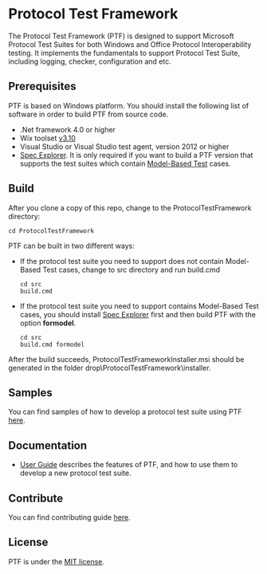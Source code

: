# Protocol Test Framework

The Protocol Test Framework (PTF) is designed to support Microsoft Protocol Test Suites for both Windows and Office Protocol Interoperability testing. 
It implements the fundamentals to support Protocol Test Suite, including logging, checker, configuration and etc.

## Prerequisites
PTF is based on Windows platform.
You should install the following list of software in order to build PTF from source code.

* .Net framework 4.0 or higher
* Wix toolset [v3.10](https://wix.codeplex.com/releases/view/619491)
* Visual Studio or Visual Studio test agent, version 2012 or higher
* [Spec Explorer](https://visualstudiogallery.msdn.microsoft.com/271d0904-f178-4ce9-956b-d9bfa4902745/). It is only required if you want to build a PTF version that supports the test suites which contain [Model-Based Test](https://msdn.microsoft.com/en-us/library/ee620469.aspx) cases.

## Build

After you clone a copy of this repo, change to the ProtocolTestFramework directory:
```
cd ProtocolTestFramework
```

PTF can be built in two different ways:

* If the protocol test suite you need to support does not contain Model-Based Test cases, change to src directory and run build.cmd
  ```
  cd src
  build.cmd
  ```

* If the protocol test suite you need to support contains Model-Based Test cases, you should install [Spec Explorer](https://visualstudiogallery.msdn.microsoft.com/271d0904-f178-4ce9-956b-d9bfa4902745/) first and then build PTF with the option **formodel**.
  ```
  cd src
  build.cmd formodel
  ```

After the build succeeds, ProtocolTestFrameworkInstaller.msi should be generated in the folder drop\ProtocolTestFramework\installer\.

## Samples
You can find samples of how to develop a protocol test suite using PTF [here](https://github.com/Microsoft/ProtocolTestFramework/tree/master/samples).

## Documentation

*  [User Guide](https://github.com/Microsoft/ProtocolTestFramework/tree/master/docs/) describes the features of PTF, and how to use them to develop a new protocol test suite.

## Contribute

You can find contributing guide [here](https://github.com/Microsoft/ProtocolTestFramework/blob/master/CONTRIBUTING.md).

## License

PTF is under the [MIT license](https://github.com/Microsoft/ProtocolTestFramework/blob/master/LICENSE.txt).
